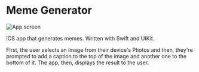 # Meme Generator

![App screen](https://i.imgur.com/RTpWban.png)

iOS app that generates memes. Written with Swift and UIKit.

First, the user selects an image from their device's Photos and then, they're prompted to add a caption to the top of the image and another one to the bottom of it. The app, then, displays the result to the user.

